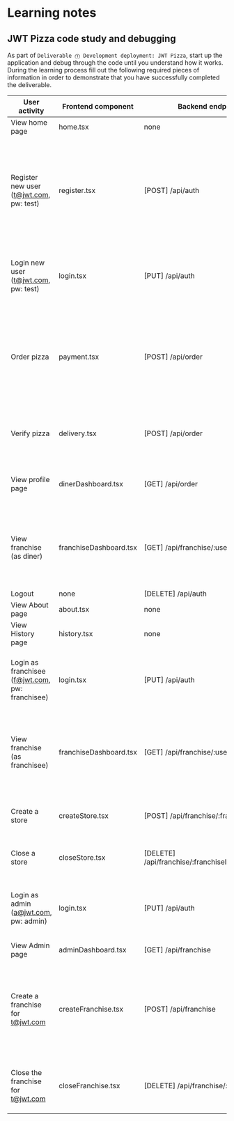 # Learning notes

## JWT Pizza code study and debugging
 
As part of `Deliverable ⓵ Development deployment: JWT Pizza`, start up the application and debug through the code until you understand how it works. During the learning process fill out the following required pieces of information in order to demonstrate that you have successfully completed the deliverable.


 
|**User activity**|**Frontend component**|**Backend endpoints**|**Database SQL**|
|------------------|-----------------------|----------------------|------------------------------------------------------------------------------------------------|
|View home page|home.tsx|none|none|
|Register new user<br/>(t@jwt.com, pw: test)|register.tsx|[POST] /api/auth|INSERT INTO user (name, email, password, created_at) VALUES (?, ?, ?, NOW());<br>INSERT INTO userRole (userId, role, objectId) VALUES (LAST_INSERT_ID(), ?, ?);|
|Login new user<br/>(t@jwt.com, pw: test)|login.tsx|[PUT] /api/auth|SELECT * FROM user WHERE email = ? AND password = ?;<br>SELECT role FROM userRole WHERE userId = ?;|
|Order pizza|payment.tsx|[POST] /api/order|INSERT INTO orders (franchiseId, storeId, totalPrice, created_at) VALUES (?, ?, ?, NOW());<br>INSERT INTO orderItems (orderId, menuId, quantity, price) VALUES (?, ?, ?, ?);|
|Verify pizza|delivery.tsx|[POST] /api/order|SELECT * FROM orders WHERE id = ?;<br>SELECT * FROM orderItems WHERE orderId = ?;|
|View profile page|dinerDashboard.tsx|[GET] /api/order|SELECT * FROM orders WHERE userId = ? ORDER BY created_at DESC;|
|View franchise (as diner)|franchiseDashboard.tsx|[GET] /api/franchise/:userId|SELECT * FROM franchises WHERE userId = ?;<br>SELECT * FROM stores WHERE franchiseId IN (SELECT id FROM franchises WHERE userId = ?);|
|Logout|none|[DELETE] /api/auth|none|
|View About page|about.tsx|none|none|
|View History page|history.tsx|none|none|
|Login as franchisee<br/>(f@jwt.com, pw: franchisee)|login.tsx|[PUT] /api/auth|SELECT * FROM user WHERE email = ? AND password = ?;<br>SELECT role FROM userRole WHERE userId = ?;|
|View franchise (as franchisee)|franchiseDashboard.tsx|[GET] /api/franchise/:userId|SELECT * FROM franchises WHERE userId = ?;<br>SELECT * FROM stores WHERE franchiseId IN (SELECT id FROM franchises WHERE userId = ?);|
|Create a store|createStore.tsx|[POST] /api/franchise/:franchiseId/store|INSERT INTO stores (franchiseId, name, created_at) VALUES (?, ?, NOW());|
|Close a store|closeStore.tsx|[DELETE] /api/franchise/:franchiseId/store/:storeId|DELETE FROM stores WHERE id = ? AND franchiseId = ?;|
|Login as admin<br/>(a@jwt.com, pw: admin)|login.tsx|[PUT] /api/auth|SELECT * FROM user WHERE email = ? AND password = ?;<br>SELECT role FROM userRole WHERE userId = ?;|
|View Admin page|adminDashboard.tsx|[GET] /api/franchise|SELECT * FROM franchises;|
|Create a franchise for t@jwt.com|createFranchise.tsx|[POST] /api/franchise|INSERT INTO franchises (name, created_at) VALUES (?, NOW());<br>INSERT INTO franchiseAdmins (franchiseId, userId) VALUES (LAST_INSERT_ID(), ?);|
|Close the franchise for t@jwt.com|closeFranchise.tsx|[DELETE] /api/franchise/:franchiseId|DELETE FROM franchises WHERE id = ?;<br>DELETE FROM stores WHERE franchiseId = ?;|
